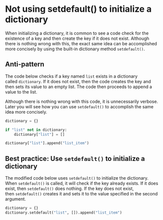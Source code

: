# Not using setdefault() to initialize a dictionary

When initializing a dictionary, it is common to see a code check for the existence of a key and then create the key if it does not exist. Although there is nothing wrong with this, the exact same idea can be accomplished more concisely by using the built-in dictionary method `setdefault()`.

## Anti-pattern

The code below checks if a key named `list` exists in a dictionary called `dictionary`. If it does not exist, then the code creates the key and then sets its value to an empty list. The code then proceeds to append a value to the list.

Although there is nothing wrong with this code, it is unnecessarily verbose. Later you will see how you can use `setdefault()` to accomplish the same idea more concisely.

```python
dictionary = {}

if "list" not in dictionary:
    dictionary["list"] = []

dictionary["list"].append("list_item")
```

## Best practice: Use `setdefault()` to initialize a dictionary

The modified code below uses `setdefault()` to initialize the dictionary. When `setdefault()` is called, it will check if the key already exists. If it does exist, then `setdefault()` does nothing. If the key does not exist, then `setdefault()` creates it and sets it to the value specified in the second argument.

```python
dictionary = {}
dictionary.setdefault("list", []).append("list_item")
```